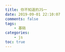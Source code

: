 ```yaml
---
title: 你不知道的JS一
date: 2019-09-01 22:10:07
comments: false
tags:
    - 基础
categories:
    - js
toc: true
---
```


